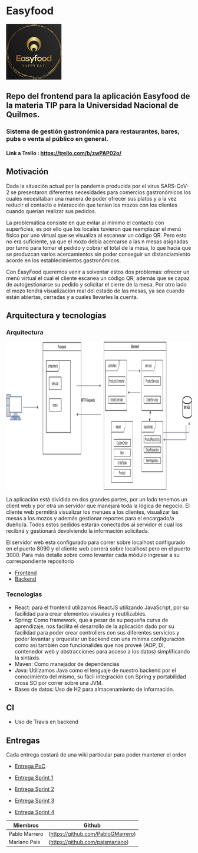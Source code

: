 # Easyfood

<img src="images/EasyFoodOriginal.png" width="150" height="150" alt="logo">

## Repo del frontend para la aplicación Easyfood de la materia TIP para la Universidad Nacional de Quilmes.

### Sistema de gestión gastronómica para restaurantes, bares, pubs o venta al público en general.

#### Link a Trello : https://trello.com/b/zwPAP02o/


## Motivación

Dada la situación actual por la pandemia producida por el virus SARS-CoV-2 se presentaron diferentes necesidades para comercios gastronómicos los cuales necesitaban una manera de poder ofrecer sus platos y a la vez reducir el contacto e interacción que tenían los mozos con los clientes cuando querían realizar sus pedidos.

La problemática consiste en que evitar al mínimo el contacto con superficies, es por ello que los locales tuvieron que reemplazar el menú físico por uno virtual que se visualiza al escanear un código QR. Pero esto no era suficiente, ya que el mozo debía acercarse a las n mesas asignadas por turno para tomar el pedido y cobrar el total de la mesa, lo que hacía que se produzcan varios acercamientos sin poder conseguir un distanciamiento acorde en los establecimientos gastronómicos.

Con EasyFood queremos venir a solventar estos dos problemas: ofrecer un menú virtual el cual el cliente escanea un código QR, además que se capaz de autogestionarse su pedido y solicitar el cierre de la mesa.
Por otro lado el mozo tendrá visualización real del estado de las mesas, ya sea cuando están abiertas, cerradas y a cuales llevarles la cuenta.


## Arquitectura y tecnologías

### Arquitectura

<img src="images/Arquitectura.png" width="1200" height="400" alt="arquitectura">

La aplicación está dividida en dos grandes partes, por un lado tenemos un client web y por otra un servidor que manejará toda la lógica de negocio.
El cliente web permitirá visualizar los menúes a los clientes, visualizar las mesas a los mozos y además gestionar reportes para el encargado/a dueño/a. Todos estos pedidos estarán conectados al servidor el cual los recibirá y gestionará devolviendo la información solicitada.

El servidor web esta configurado para correr sobre localhost configurado en el puerto 8090 y el cliente web correrá sobre localhost pero en el puerto 3000. Para más detalle sobre como levantar cada módulo ingresar a su correspondiente repositorio
- [Frontend](https://github.com/Grupo5-TIP/frontend)
- [Backend](https://github.com/Grupo5-TIP/backend)

### Tecnologias

- React: para el frontend utilizamos ReactJS utilizando JavaScript, por su facilidad para crear elementos visuales y reutilizables.
- Spring: Como framework, que a pesar de su pequeña curva de aprendizaje, nos facilita el desarrollo de la aplicación dado por su facilidad para poder crear controllers con sus diferentes servicios y poder levantar y orquestar un backend con una mínima configuración como asi también con funcionalides que nos proveé (AOP, DI, contenedor web y abstracciones para acceso a los datos) simplificando la sintáxis.
- Maven: Como manejador de dependencias
- Java: Utilizamos Java como el lenguaje de nuestro backend por el conocimiento del mismo, su fácil integración con Spring y portabilidad cross SO por correr sobre una JVM.
- Bases de datos: Uso de H2 para almacenamiento de información.



## CI

- Uso de Travis en backend


## Entregas

Cada entrega costará de una wiki particular para poder mantener el orden

- [Entrega PoC](https://github.com/Grupo5-TIP/documentacion/wiki/Entrega-PoC)

- [Entrega Sprint 1](https://github.com/Grupo5-TIP/documentacion/wiki/Entrega-Sprint-1)

- [Entrega Sprint 2](https://github.com/Grupo5-TIP/documentacion/wiki/#)

- [Entrega Sprint 3](https://github.com/Grupo5-TIP/documentacion/wiki/#)

- [Entrega Sprint 4](https://github.com/Grupo5-TIP/documentacion/wiki/#)



| Miembros            | Github |
|---------------------|--------|
| Pablo Marrero       | (https://github.com/PabloGMarrero)       |
| Mariano Pais | (https://github.com/paismariano)       |

